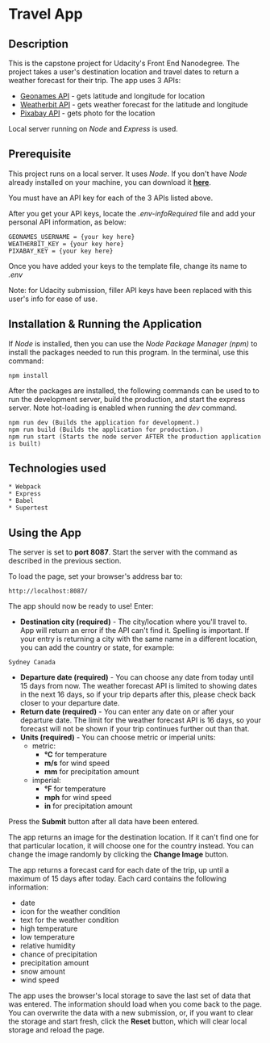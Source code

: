 # Travel App

## Description
This is the capstone project for Udacity's Front End Nanodegree. The project takes a user's destination location and travel dates to return a weather forecast for their trip. The app uses 3 APIs:

* [Geonames API](http://www.geonames.org/) - gets latitude and longitude for location
* [Weatherbit API](https://www.weatherbit.io/) - gets weather forecast for the latitude and longitude
* [Pixabay API](https://pixabay.com/)  - gets photo for the location

Local server running on *Node* and *Express* is used.

## Prerequisite
This project runs on a local server. It uses *Node*. If you don't have *Node* already installed on your machine, you can download it [**here**](https://nodejs.org/en/download/).

You must have an API key for each of the 3 APIs listed above.

After you get your API keys, locate the *.env-infoRequired* file and add your personal API information, as below:

```
GEONAMES_USERNAME = {your key here}
WEATHERBIT_KEY = {your key here}
PIXABAY_KEY = {your key here}
```
Once you have added your keys to the template file, change its name to *.env*

Note: for Udacity submission, filler API keys have been replaced with this user's info for ease of use.

## Installation & Running the Application
If *Node* is installed, then you can use the *Node Package Manager (npm)* to install the packages needed to run this program. In the terminal, use this command:

```
npm install
```
After the packages are installed, the following commands can be used to to run the development server, build the production, and start the express server. Note hot-loading is enabled when running the *dev* command.

```
npm run dev (Builds the application for development.)
npm run build (Builds the application for production.)
npm run start (Starts the node server AFTER the production application is built)
```
## Technologies used
    * Webpack
    * Express
    * Babel
    * Supertest

## Using the App
The server is set to **port 8087**. Start the server with the command as described in the previous section.

To load the page, set your browser's address bar to:

```
http://localhost:8087/
```
The app should now be ready to use! Enter:

* **Destination city (required)** - The city/location where you'll travel to. App will return an error if the API can't find it. Spelling is important. If your entry is returning a city with the same name in a different location, you can add the country or state, for example:

```
Sydney Canada
```

* **Departure date (required)** - You can choose any date from today until 15 days from now. The weather forecast API is limited to showing dates in the next 16 days, so if your trip departs after this, please check back closer to your departure date.
* **Return date (required)** - You can enter any date on or after your departure date. The limit for the weather forecast API is 16 days, so your forecast will not be shown if your trip continues further out than that. 
* **Units (required)** - You can choose metric or imperial units:
    * metric:
        * **℃** for temperature
        * **m/s** for wind speed
        * **mm** for precipitation amount
    * imperial:
        * **℉** for temperature
        * **mph** for wind speed
        * **in** for precipitation amount

Press the **Submit** button after all data have been entered.

The app returns an image for the destination location. If it can't find one for that particular location, it will choose one for the country instead. You can change the image randomly by clicking the **Change Image** button.

The app returns a forecast card for each date of the trip, up until a maximum of 15 days after today. Each card contains the following information:

* date
* icon for the weather condition
* text for the weather condition
* high temperature
* low temperature
* relative humidity
* chance of precipitation
* precipitation amount
* snow amount
* wind speed

The app uses the browser's local storage to save the last set of data that was entered. The information should load when you come back to the page. You can overwrite the data with a new submission, or, if you want to clear the storage and start fresh, click the **Reset** button, which will clear local storage and reload the page.


